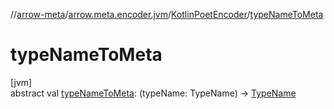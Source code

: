 //[arrow-meta](../../../index.md)/[arrow.meta.encoder.jvm](../index.md)/[KotlinPoetEncoder](index.md)/[typeNameToMeta](type-name-to-meta.md)

# typeNameToMeta

[jvm]\
abstract val [typeNameToMeta](type-name-to-meta.md): (typeName: TypeName) -&gt; [TypeName](../../arrow.meta.ast/-type-name/index.md)
